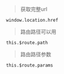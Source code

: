 > 获取完整url

```vue
window.location.href
```

> 路由路径可以用 

```vue
this.$route.path
```

> 路由路径参数 

```vue
this.$route.params
```

